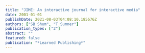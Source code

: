 ```yaml
---
title: "JIME: An interactive journal for interactive media"
date: 2001-01-01
publishDate: 2021-08-03T04:08:10.185676Z
authors: ["SB Shum", "T Sumner"]
publication_types: ["2"]
abstract: ""
featured: false
publication: "*Learned Publishing*"
---
```


